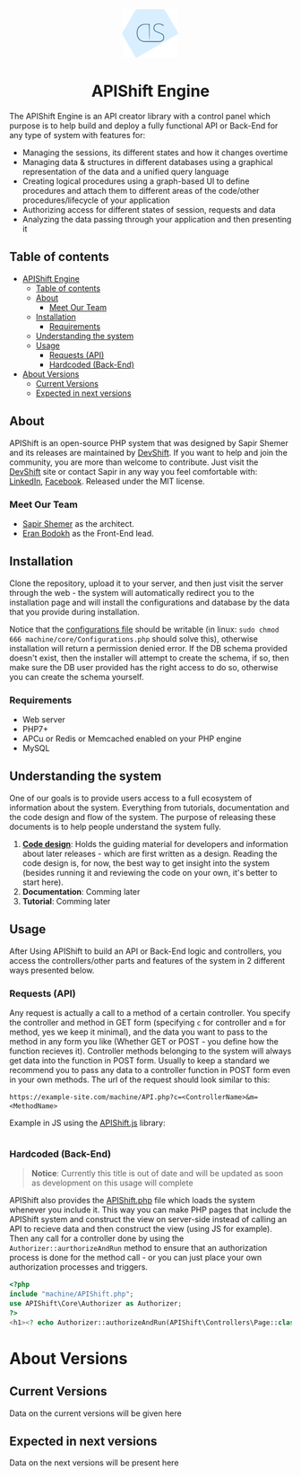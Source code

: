 <div align="center">
<img width="100px" src="https://raw.githubusercontent.com/DevShiftTeam/APIShift/master/images/DevLogo.png">

# APIShift Engine
</div>

The APIShift Engine is an API creator library with a control panel which purpose is to help build and deploy a fully functional API or Back-End for any type of system with features for:
 * Managing the sessions, its different states and how it changes overtime
 * Managing data & structures in different databases using a graphical representation of the data and a unified query language
 * Creating logical procedures using a graph-based UI to define procedures and attach them to different areas of the code/other procedures/lifecycle of your application
 * Authorizing access for different states of session, requests and data
 * Analyzing the data passing through your application and then presenting it

## Table of contents
- [APIShift Engine](#apishift-engine)
  - [Table of contents](#table-of-contents)
  - [About](#about)
    - [Meet Our Team](#meet-our-team)
  - [Installation](#installation)
    - [Requirements](#requirements)
  - [Understanding the system](#understanding-the-system)
  - [Usage](#usage)
    - [Requests (API)](#requests-api)
    - [Hardcoded (Back-End)](#hardcoded-back-end)
- [About Versions](#about-versions)
  - [Current Versions](#current-versions)
  - [Expected in next versions](#expected-in-next-versions)

## About
APIShift is an open-source PHP system that was designed by Sapir Shemer and its releases are maintained by [DevShift](https://devshift.biz). If you want to help and join the community, you are more than welcome to contribute. Just visit the [DevShift](https://devshift.biz) site or contact Sapir in any way you feel comfortable with: [LinkedIn](https://www.linkedin.com/in/sapir-shemer/), [Facebook](https://www.facebook.com/sapir.shemer).
Released under the MIT license.

### Meet Our Team
 * [Sapir Shemer](https://github.com/LessComplexity) as the architect.
 * [Eran Bodokh](https://github.com/Bodokh) as the Front-End lead.

## Installation
Clone the repository, upload it to your server, and then just visit the server through the web - the system will automatically redirect you to the installation page and will install the configurations and database by the data that you provide during installation.

Notice that the [configurations file](machine/core/Configurations.php) should be writable (in linux: `sudo chmod 666 machine/core/Configurations.php` should solve this), otherwise installation will return a permission denied error. If the DB schema provided doesn't exist, then the installer will attempt to create the schema, if so, then make sure the DB user provided has the right access to do so, otherwise you can create the schema yourself.

### Requirements
 * Web server
 * PHP7+
 * APCu or Redis or Memcached enabled on your PHP engine
 * MySQL

## Understanding the system
One of our goals is to provide users access to a full ecosystem of information about the system. Everything from tutorials, documentation and the code design and flow of the system. The purpose of releasing these documents is to help people understand the system fully.

 1. __[Code design](CODE_DESIGN.md)__: Holds the guiding material for developers and information about later releases - which are first written as a design. Reading the code design is, for now, the best way to get insight into the system (besides running it and reviewing the code on your own, it's better to start here).
 2. __Documentation__: Comming later
 3. __Tutorial__: Comming later

## Usage
After Using APIShift to build an API or Back-End logic and controllers, you access the controllers/other parts and features of the system in 2 different ways presented below.

### Requests (API)
Any request is actually a call to a method of a certain controller. You specify the controller and method in GET form (specifying `c` for controller and `m` for method, yes we keep it minimal), and the data you want to pass to the method in any form you like (Whether GET or POST - you define how the function recieves it). Controller methods belonging to the system will always get data into the function in POST form. Usually to keep a standard we recommend you to pass any data to a controller function in POST form even in your own methods. The url of the request should look similar to this:

```
https://example-site.com/machine/API.php?c=<ControllerName>&m=<MethodName>
```

Example in JS using the [APIShift.js](control/UI/scripts/APIShift.js) library:
```javascript

```

### Hardcoded (Back-End)
> **Notice**: Currently this title is out of date and will be updated as soon as development on this usage will complete

APIShift also provides the [APIShift.php](machine/APIShift.php) file which loads the system whenever you include it. This way you can make PHP pages that include the APIShift system and construct the view on server-side instead of calling an API to recieve data and then construct the view (using JS for example). Then any call for a controller done by using the `Authorizer::aurthorizeAndRun` method to ensure that an authorization process is done for the method call - or you can just place your own authorization processes and triggers.

```php
<?php
include "machine/APIShift.php";
use APIShift\Core\Authorizer as Authorizer;
?>
<h1><? echo Authorizer::authorizeAndRun(APIShift\Controllers\Page::class, "getPageTitle", ["name" => "Home"]); ?></h1>
```

# About Versions
## Current Versions
Data on the current versions will be given here

## Expected in next versions
Data on the next versions will be present here